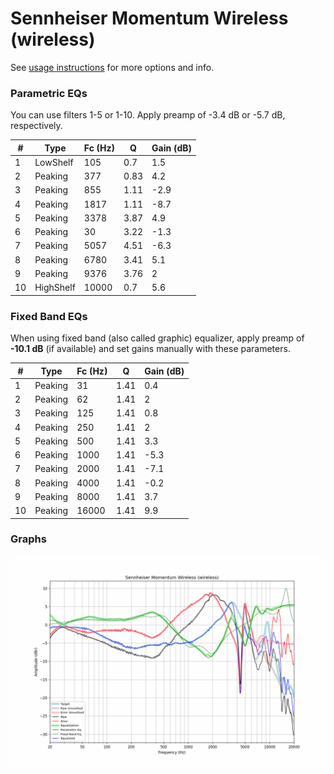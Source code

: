 # Sennheiser Momentum Wireless (wireless)
See [usage instructions](https://github.com/jaakkopasanen/AutoEq#usage) for more options and info.

### Parametric EQs
You can use filters 1-5 or 1-10. Apply preamp of -3.4 dB or -5.7 dB, respectively.

|   # | Type      |   Fc (Hz) |    Q |   Gain (dB) |
|-----|-----------|-----------|------|-------------|
|   1 | LowShelf  |       105 | 0.7  |         1.5 |
|   2 | Peaking   |       377 | 0.83 |         4.2 |
|   3 | Peaking   |       855 | 1.11 |        -2.9 |
|   4 | Peaking   |      1817 | 1.11 |        -8.7 |
|   5 | Peaking   |      3378 | 3.87 |         4.9 |
|   6 | Peaking   |        30 | 3.22 |        -1.3 |
|   7 | Peaking   |      5057 | 4.51 |        -6.3 |
|   8 | Peaking   |      6780 | 3.41 |         5.1 |
|   9 | Peaking   |      9376 | 3.76 |         2   |
|  10 | HighShelf |     10000 | 0.7  |         5.6 |

### Fixed Band EQs
When using fixed band (also called graphic) equalizer, apply preamp of **-10.1 dB** (if available) and set gains manually with these parameters.

|   # | Type    |   Fc (Hz) |    Q |   Gain (dB) |
|-----|---------|-----------|------|-------------|
|   1 | Peaking |        31 | 1.41 |         0.4 |
|   2 | Peaking |        62 | 1.41 |         2   |
|   3 | Peaking |       125 | 1.41 |         0.8 |
|   4 | Peaking |       250 | 1.41 |         2   |
|   5 | Peaking |       500 | 1.41 |         3.3 |
|   6 | Peaking |      1000 | 1.41 |        -5.3 |
|   7 | Peaking |      2000 | 1.41 |        -7.1 |
|   8 | Peaking |      4000 | 1.41 |        -0.2 |
|   9 | Peaking |      8000 | 1.41 |         3.7 |
|  10 | Peaking |     16000 | 1.41 |         9.9 |

### Graphs
![](./Sennheiser%20Momentum%20Wireless%20(wireless).png)
